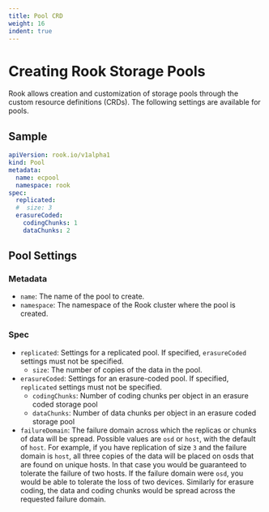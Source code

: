 ```yaml
---
title: Pool CRD
weight: 16
indent: true
---
```


# Creating Rook Storage Pools

Rook allows creation and customization of storage pools through the custom resource definitions (CRDs). The following settings are available
for pools.

## Sample

```yaml
apiVersion: rook.io/v1alpha1
kind: Pool
metadata:
  name: ecpool
  namespace: rook
spec:
  replicated:
  #  size: 3
  erasureCoded:
    codingChunks: 1
    dataChunks: 2
```

## Pool Settings

### Metadata

- `name`: The name of the pool to create.
- `namespace`: The namespace of the Rook cluster where the pool is created.

### Spec

- `replicated`: Settings for a replicated pool. If specified, `erasureCoded` settings must not be specified.
  - `size`: The number of copies of the data in the pool.
- `erasureCoded`: Settings for an erasure-coded pool. If specified, `replicated` settings must not be specified.
  - `codingChunks`: Number of coding chunks per object in an erasure coded storage pool
  - `dataChunks`: Number of data chunks per object in an erasure coded storage pool
- `failureDomain`: The failure domain across which the replicas or chunks of data will be spread. Possible values are `osd` or `host`, 
with the default of `host`.   For example, if you have replication of size `3` and the failure domain is `host`, all three copies of the data will be 
placed on osds that are found on unique hosts. In that case you would be guaranteed to tolerate the failure of two hosts. If the failure domain were `osd`, 
you would be able to tolerate the loss of two devices. Similarly for erasure coding, the data and coding chunks would be spread across the requested failure domain.
